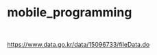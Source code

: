 # mobile_programming
</br>

https://www.data.go.kr/data/15096733/fileData.do
</br></br></br></br></br></br>




